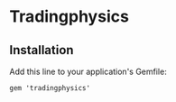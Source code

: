 
# Tradingphysics

## Installation

Add this line to your application's Gemfile:

    gem 'tradingphysics'

